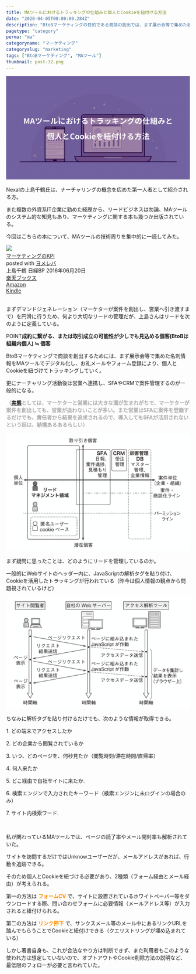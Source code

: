 ```yaml
---
title: MAツールにおけるトラッキングの仕組みと個人とCookieを紐付ける方法
date: "2020-04-05T00:00:00.284Z"
description: "BtoBマーケティングの目的である商談の創出では、まず展示会等で集めた名刺情報をMAツールでデジタル化。その後にお礼メールやフォーム登録で個人とCookieを紐づけてトラッキング、ナーチャリング活動後に営業に引き渡し、SFAやCRMで案件管理するのが一般的な流れとなる。"
pagetype: "category"
perma: "ma"
categoryname: "マーケティング"
categoryslug: "marketing"
tags: ["BtoBマーケティング", "MAツール"]
thumbnail: post-32.png
---
```


![](./post-32.png)

Nexalの上島千鶴氏は、ナーチャリングの概念を広めた第一人者として紹介される方。

また複数の外資系IT企業に勤めた経歴から、リードビジネスは勿論、MAツールのシステム的な知見もあり、マーケティングに関する本も幾つか出版されている。

今回はこちらの本について、MAツールの技術周りを集中的に一読してみた。

<div class="cstmreba"><div class="booklink-box"><div class="booklink-image"><a href="https://hb.afl.rakuten.co.jp/hgc/146fe51c.1fd043a3.146fe51d.605dc196/yomereba_main_202004041645517401?pc=http%3A%2F%2Fbooks.rakuten.co.jp%2Frb%2F14291219%2F%3Fscid%3Daf_ich_link_urltxt%26m%3Dhttp%3A%2F%2Fm.rakuten.co.jp%2Fev%2Fbook%2F" target="_blank" ><img src="https://thumbnail.image.rakuten.co.jp/@0_mall/book/cabinet/7615/9784822237615.jpg?_ex=160x160" style="border: none;" /></a></div><div class="booklink-info"><div class="booklink-name"><a href="https://hb.afl.rakuten.co.jp/hgc/146fe51c.1fd043a3.146fe51d.605dc196/yomereba_main_202004041645517401?pc=http%3A%2F%2Fbooks.rakuten.co.jp%2Frb%2F14291219%2F%3Fscid%3Daf_ich_link_urltxt%26m%3Dhttp%3A%2F%2Fm.rakuten.co.jp%2Fev%2Fbook%2F" target="_blank" >マーケティングのKPI</a><div class="booklink-powered-date">posted with <a href="https://yomereba.com" rel="nofollow" target="_blank">ヨメレバ</a></div></div><div class="booklink-detail">上島千鶴 日経BP 2016年06月20日    </div><div class="booklink-link2"><div class="shoplinkrakuten"><a href="https://hb.afl.rakuten.co.jp/hgc/146fe51c.1fd043a3.146fe51d.605dc196/yomereba_main_202004041645517401?pc=http%3A%2F%2Fbooks.rakuten.co.jp%2Frb%2F14291219%2F%3Fscid%3Daf_ich_link_urltxt%26m%3Dhttp%3A%2F%2Fm.rakuten.co.jp%2Fev%2Fbook%2F" target="_blank" >楽天ブックス</a></div><div class="shoplinkamazon"><a href="https://www.amazon.co.jp/exec/obidos/asin/4822237613/kanon123-22/" target="_blank" >Amazon</a></div><div class="shoplinkkindle"><a href="https://www.amazon.co.jp/gp/search?keywords=%E3%83%9E%E3%83%BC%E3%82%B1%E3%83%86%E3%82%A3%E3%83%B3%E3%82%B0%E3%81%AEKPI&__mk_ja_JP=%83J%83%5E%83J%83i&url=node%3D2275256051&tag=kanon123-22" target="_blank" >Kindle</a></div>                              	  	  	  	  	</div></div><div class="booklink-footer"></div></div></div>
<br/>

まずデマンドジェネレーション（マーケターが案件を創出し、営業へ引き渡すまで）を円滑に行うため、何より大切なリードの管理だが、上島さんはリードを次のように定義している。

<span class="mark">POINT</span>**成約に繋がる、または取引成立の可能性が少しでも見込める個客(BtoBは組織内個人) ≒ 個客**

BtoBマーケティングで商談を創出するためには、まず展示会等で集めた名刺情報をMAツールでデジタル化し、お礼メールやフォーム登録により、個人とCookieを紐づけてトラッキングしていく。

更にナーチャリング活動後は営業へ連携し、SFAやCRMで案件管理するのが一般的になる。

<span style="color: darkgray; font-weight: bold;">（[実態](/post-31/)としては、マーケターと営業には大きな溝が生まれがちで、マーケターが案件を創出しても、営業が追わないことが多い。また営業はSFAに案件を登録するだけでも、責任者から結果を追求されるので、導入してもSFAが活用されないという話は、結構あるあるらしい）</span>

![](./post-32-1.png)

まず疑問に思ったことは、どのようにリードを管理しているのか。

一般的にWebサイトのヘッダー内に、JavaScriptの解析タグを貼り付け、Cookieを活用したトラッキングが行われている（昨今は個人情報の観点から問題視されているけど）

![](./post-32-2.png)

ちなみに解析タグを貼り付けるだけでも、次のような情報が取得できる。

<div class="blackboard-box">
<p>1. どの端末でアクセスしたか</p>
<p>2. どの企業から閲覧されているか</p>
<p>3. いつ、どのページを、何秒見たか（閲覧時刻/滞在時間/直帰率）</p>
<p>4. 何人来たか</p>
<p>5. どこ経由で自社サイトに来たか.</p>
<p>6. 検索エンジンで入力されたキーワード（検索エンジンに未ログインの場合のみ）</p>
<p>7. サイト内検索ワード.</p>
<div class="chalk1"></div>
<div class="chalk2"></div>
</div>
<br>

私が関わっているMAツールでは、ページの読了率やメール開封率も解析されていた。

サイトを訪問するだけではUnknowユーザーだが、メールアドレスがあれば、行動を追跡できる。

そのため個人とCookieを紐づける必要があり、2種類（フォーム経由とメール経由）が考えられる。

第一の方法は **<span style="color: #ff8c00;">フォームCV</span>** で、サイトに設置されているホワイトペーパー等をダウンロードする際、問い合わせフォームに必要情報（メールアドレス等）が入力されると紐付けられる。

第二の方法は **<span style="color: #ff8c00;">リンク押下</span>** で、サンクスメール等のメール中にあるリンクURLを踏んでもらうことでCookieと紐付けできる（クエリストリングが埋め込まれている）

しかし著書自身も、これが合法なやり方は判断できず、また利用者もこのような使われ方は想定していないので、オプトアウトやCookie削除方法の説明など、最低限のフォローが必要と言われていた。

